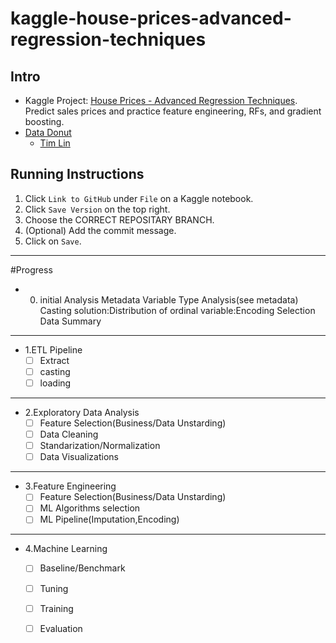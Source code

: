 # kaggle-house-prices-advanced-regression-techniques

## Intro

- Kaggle Project: [House Prices - Advanced Regression Techniques](https://www.kaggle.com/competitions/house-prices-advanced-regression-techniques/overview). Predict sales prices and practice feature engineering, RFs, and gradient boosting.
- [Data Donut](https://discord.gg/7fkzYbDxAh)
  - [Tim Lin](https://github.com/tim82823)
  

## Running Instructions

  1. Click `Link to GitHub` under `File` on a Kaggle notebook.
  2. Click `Save Version` on the top right.
  3. Choose the CORRECT REPOSITARY BRANCH.
  4. (Optional) Add the commit message.
  5. Click on `Save`.

***

#Progress
- 0. initial Analysis
	Metadata
	Variable Type Analysis(see metadata)
	Casting solution:Distribution of ordinal variable:Encoding Selection
	Data Summary
***

- 1.ETL Pipeline
	- [ ] Extract
	- [ ] casting
	- [ ] loading
***

- 2.Exploratory Data Analysis
	- [ ] Feature Selection(Business/Data Unstarding)
	- [ ] Data Cleaning
	- [ ] Standarization/Normalization
	- [ ] Data Visualizations
***

- 3.Feature Engineering
	- [ ] Feature Selection(Business/Data Unstarding)
	- [ ] ML Algorithms selection
	- [ ] ML Pipeline(Imputation,Encoding)

***
- 4.Machine Learning
	- [ ] Baseline/Benchmark
	- [ ] Tuning
	- [ ] Training
	- [ ] Evaluation

	






